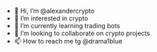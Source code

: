 - 👋 Hi, I’m @alexandercrypto
- 👀 I’m interested in crypto
- 🌱 I’m currently learning trading bots
- 💞️ I’m looking to collaborate on crypto projects 
- 📫 How to reach me tg @drama1blue

<!---
alexandercrypto/alexandercrypto is a ✨ special ✨ repository because its `README.md` (this file) appears on your GitHub profile.
You can click the Preview link to take a look at your changes.
--->
